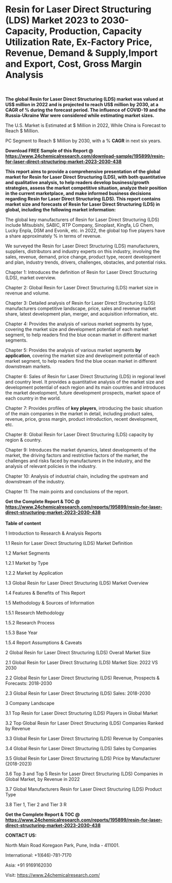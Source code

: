 <h1>Resin for Laser Direct Structuring (LDS) Market 2023 to 2030- Capacity, Production, Capacity Utilization Rate, Ex-Factory Price, Revenue, Demand & Supply,Import and Export, Cost, Gross Margin Analysis</h1><br/><p><strong>The global Resin for Laser Direct Structuring (LDS) market was valued at US$ million in 2022 and is projected to reach US$ million by 2030, at a <strong>CAGR</strong> of % during the forecast period. The influence of COVID-19 and the Russia-Ukraine War were considered while estimating market sizes.</strong></p><p>The U.S. Market is Estimated at $ Million in 2022, While China is Forecast to Reach $ Million.</p><p>PC Segment to Reach $ Million by 2030, with a % <strong>CAGR</strong> in next six years.</p><div><b>Download FREE Sample of this Report @ <a href="https://www.24chemicalresearch.com/download-sample/195899/resin-for-laser-direct-structuring-market-2023-2030-438">https://www.24chemicalresearch.com/download-sample/195899/resin-for-laser-direct-structuring-market-2023-2030-438</a></b></div><p><strong>This report aims to provide a comprehensive presentation of the global market for Resin for Laser Direct Structuring (LDS), with both quantitative and qualitative analysis, to help readers develop business/growth strategies, assess the market competitive situation, analyze their position in the current marketplace, and make informed business decisions regarding Resin for Laser Direct Structuring (LDS). This report contains market size and forecasts of Resin for Laser Direct Structuring (LDS) in global, including the following market information:</strong></p><p>The global key manufacturers of Resin for Laser Direct Structuring (LDS) include Mitsubishi, SABIC, RTP Company, Sinoplast, Kingfa, LG Chem, Lucky Enpla, DSM and Evonik, etc. in 2022, the global top five players have a share approximately % in terms of revenue.</p><p>We surveyed the Resin for Laser Direct Structuring (LDS) manufacturers, suppliers, distributors and industry experts on this industry, involving the sales, revenue, demand, price change, product type, recent development and plan, industry trends, drivers, challenges, obstacles, and potential risks.</p><p>Chapter 1: Introduces the definition of Resin for Laser Direct Structuring (LDS), market overview.</p><p>Chapter 2: Global Resin for Laser Direct Structuring (LDS) market size in revenue and volume.</p><p>Chapter 3: Detailed analysis of Resin for Laser Direct Structuring (LDS) manufacturers competitive landscape, price, sales and revenue market share, latest development plan, merger, and acquisition information, etc.</p><p>Chapter 4: Provides the analysis of various market segments by type, covering the market size and development potential of each market segment, to help readers find the blue ocean market in different market segments.</p><p>Chapter 5: Provides the analysis of various market segments <strong>by application</strong>, covering the market size and development potential of each market segment, to help readers find the blue ocean market in different downstream markets.</p><p>Chapter 6: Sales of Resin for Laser Direct Structuring (LDS) in regional level and country level. It provides a quantitative analysis of the market size and development potential of each region and its main countries and introduces the market development, future development prospects, market space of each country in the world.</p><p>Chapter 7: Provides profiles of <strong>key players</strong>, introducing the basic situation of the main companies in the market in detail, including product sales, revenue, price, gross margin, product introduction, recent development, etc.</p><p>Chapter 8: Global Resin for Laser Direct Structuring (LDS) capacity by region & country.</p><p>Chapter 9: Introduces the market dynamics, latest developments of the market, the driving factors and restrictive factors of the market, the challenges and risks faced by manufacturers in the industry, and the analysis of relevant policies in the industry.</p><p>Chapter 10: Analysis of industrial chain, including the upstream and downstream of the industry.</p><p>Chapter 11: The main points and conclusions of the report.</p><div><b>Get the Complete Report & TOC @ <a href="https://www.24chemicalresearch.com/reports/195899/resin-for-laser-direct-structuring-market-2023-2030-438">https://www.24chemicalresearch.com/reports/195899/resin-for-laser-direct-structuring-market-2023-2030-438</a></b></div><br><b>Table of content</b><p>1 Introduction to Research & Analysis Reports<br />
 
  1.1 Resin for Laser Direct Structuring (LDS) Market Definition<br />
 
  1.2 Market Segments<br />
 
  1.2.1 Market by Type<br />
 
  1.2.2 Market by Application<br />
 
  1.3 Global Resin for Laser Direct Structuring (LDS) Market Overview<br />
 
  1.4 Features & Benefits of This Report<br />
 
  1.5 Methodology & Sources of Information<br />
 
  1.5.1 Research Methodology<br />
 
  1.5.2 Research Process<br />
 
  1.5.3 Base Year<br />
 
  1.5.4 Report Assumptions & Caveats<br />
 
 2 Global Resin for Laser Direct Structuring (LDS) Overall Market Size<br />
 
  2.1 Global Resin for Laser Direct Structuring (LDS) Market Size: 2022 VS 2030<br />
 
  2.2 Global Resin for Laser Direct Structuring (LDS) Revenue, Prospects & Forecasts: 2018-2030<br />
 
  2.3 Global Resin for Laser Direct Structuring (LDS) Sales: 2018-2030<br />
 
 3 Company Landscape<br />
 
  3.1 Top Resin for Laser Direct Structuring (LDS) Players in Global Market<br />
 
  3.2 Top Global Resin for Laser Direct Structuring (LDS) Companies Ranked by Revenue<br />
 
  3.3 Global Resin for Laser Direct Structuring (LDS) Revenue by Companies<br />
 
  3.4 Global Resin for Laser Direct Structuring (LDS) Sales by Companies<br />
 
  3.5 Global Resin for Laser Direct Structuring (LDS) Price by Manufacturer (2018-2023)<br />
 
  3.6 Top 3 and Top 5 Resin for Laser Direct Structuring (LDS) Companies in Global Market, by Revenue in 2022<br />
 
  3.7 Global Manufacturers Resin for Laser Direct Structuring (LDS) Product Type<br />
 
  3.8 Tier 1, Tier 2 and Tier 3 R<br><div><b>Get the Complete Report & TOC @ <a href="https://www.24chemicalresearch.com/reports/195899/resin-for-laser-direct-structuring-market-2023-2030-438">https://www.24chemicalresearch.com/reports/195899/resin-for-laser-direct-structuring-market-2023-2030-438</a></b></div></p>
 
 <b>CONTACT US:</b><br>
 
 North Main Road Koregaon Park, Pune, India - 411001.<br/>
 
 International: +1(646)-781-7170<br/>
 
 Asia: +91 9169162030<br/>
 
 Visit: <a href="https://www.24chemicalresearch.com/">https://www.24chemicalresearch.com/</a>
 
 <br>